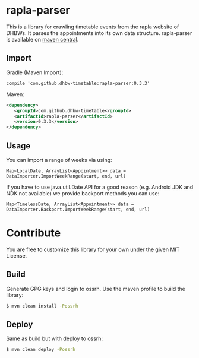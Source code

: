 # rapla-parser
This is a library for crawling timetable events from the rapla website of DHBWs. It parses the appointments into its own data structure. rapla-parser is available on [maven central](http://search.maven.org/#search%7Cga%7C1%7Cg%3A%22com.github.dhbw-timetable%22%20a%3A%22rapla-parser%22).

## Import
Gradle (Maven Import):
```
compile 'com.github.dhbw-timetable:rapla-parser:0.3.3'
```

Maven:
```xml
<dependency>
   <groupId>com.github.dhbw-timetable</groupId>
   <artifactId>rapla-parser</artifactId>
   <version>0.3.3</version>
</dependency>
```

## Usage
You can import a range of weeks via using:
```
Map<LocalDate, ArrayList<Appointment>> data = DataImporter.ImportWeekRange(start, end, url)
```
If you have to use java.util.Date API for a good reason (e.g. Android JDK and NDK not available) we provide backport methods you can use:
```
Map<TimelessDate, ArrayList<Appointment>> data = DataImporter.Backport.ImportWeekRange(start, end, url)
```

# Contribute

You are free to customize this library for your own under the given MIT License.

## Build
Generate GPG keys and login to ossrh.
Use the maven profile to build the library:
```bash
$ mvn clean install -Possrh
```

## Deploy
Same as build but with deploy to ossrh:
```bash
$ mvn clean deploy -Possrh
```
